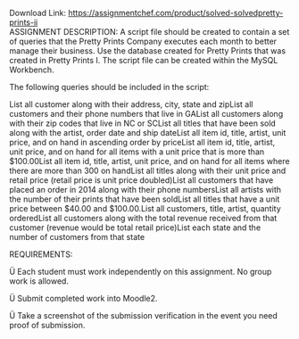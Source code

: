 Download Link: https://assignmentchef.com/product/solved-solvedpretty-prints-ii
<br>
ASSIGNMENT DESCRIPTION: A script file should be created to contain a set of queries that the Pretty Prints Company executes each month to better manage their business. Use the database created for Pretty Prints that was created in Pretty Prints I. The script file can be created within the MySQL Workbench.

The following queries should be included in the script:

List all customer along with their address, city, state and zipList all customers and their phone numbers that live in GAList all customers along with their zip codes that live in NC or SCList all titles that have been sold along with the artist, order date and ship dateList all item id, title, artist, unit price, and on hand in ascending order by priceList all item id, title, artist, unit price, and on hand for all items with a unit price that is more than $100.00List all item id, title, artist, unit price, and on hand for all items where there are more than 300 on handList all titles along with their unit price and retail price (retail price is unit price doubled)List all customers that have placed an order in 2014 along with their phone numbersList all artists with the number of their prints that have been soldList all titles that have a unit price between $40.00 and $100.00.List all customers, title, artist, quantity orderedList all customers along with the total revenue received from that customer (revenue would be total retail price)List each state and the number of customers from that state

REQUIREMENTS:

Ü Each student must work independently on this assignment. No group work is allowed.

Ü Submit completed work into Moodle2.

Ü Take a screenshot of the submission verification in the event you need proof of submission.